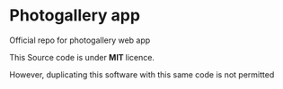 <h1> Photogallery app</h1>

<span> Official repo for photogallery web app</span>

<span> This Source code is under <b> MIT </b>licence.

<span> However, duplicating this software with this same code is not permitted </span>
